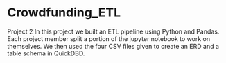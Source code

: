 # Crowdfunding_ETL
Project 2 
In this project we built an ETL pipeline using Python and Pandas. Each project member split a portion of the jupyter notebook to work on themselves. We then used the four CSV files given to create an ERD and a table schema in QuickDBD. 
